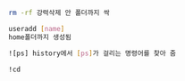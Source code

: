 ```bash
rm -rf 강력삭제 안 폴더까지 싹

useradd [name]
home폴더까지 생성됨

```

```bash
![ps] history에서 [ps]가 걸리는 명령어를 찾아 줌

!cd 
```


```